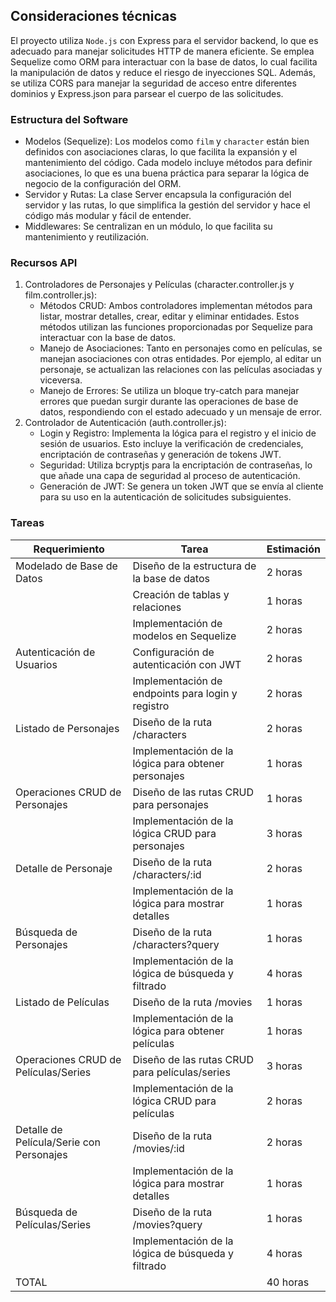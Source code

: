 ## Consideraciones técnicas

El proyecto utiliza `Node.js` con Express para el servidor backend, lo que es adecuado para manejar solicitudes HTTP de manera eficiente. Se emplea Sequelize como ORM para interactuar con la base de datos, lo cual facilita la manipulación de datos y reduce el riesgo de inyecciones SQL. Además, se utiliza CORS para manejar la seguridad de acceso entre diferentes dominios y Express.json para parsear el cuerpo de las solicitudes.

### Estructura del Software

- Modelos (Sequelize): Los modelos como `film` y `character` están bien definidos con asociaciones claras, lo que facilita la expansión y el mantenimiento del código. Cada modelo incluye métodos para definir asociaciones, lo que es una buena práctica para separar la lógica de negocio de la configuración del ORM.
- Servidor y Rutas: La clase Server encapsula la configuración del servidor y las rutas, lo que simplifica la gestión del servidor y hace el código más modular y fácil de entender.
- Middlewares: Se centralizan en un módulo, lo que facilita su mantenimiento y reutilización.

### Recursos API

1. Controladores de Personajes y Películas (character.controller.js y film.controller.js):
   - Métodos CRUD: Ambos controladores implementan métodos para listar, mostrar detalles, crear, editar y eliminar entidades. Estos métodos utilizan las funciones proporcionadas por Sequelize para interactuar con la base de datos.
   - Manejo de Asociaciones: Tanto en personajes como en películas, se manejan asociaciones con otras entidades. Por ejemplo, al editar un personaje, se actualizan las relaciones con las películas asociadas y viceversa.
   - Manejo de Errores: Se utiliza un bloque try-catch para manejar errores que puedan surgir durante las operaciones de base de datos, respondiendo con el estado adecuado y un mensaje de error.
2. Controlador de Autenticación (auth.controller.js):
   - Login y Registro: Implementa la lógica para el registro y el inicio de sesión de usuarios. Esto incluye la verificación de credenciales, encriptación de contraseñas y generación de tokens JWT.
   - Seguridad: Utiliza bcryptjs para la encriptación de contraseñas, lo que añade una capa de seguridad al proceso de autenticación.
   - Generación de JWT: Se genera un token JWT que se envía al cliente para su uso en la autenticación de solicitudes subsiguientes.

### Tareas

| Requerimiento                            | Tarea                                               | Estimación |
| ---------------------------------------- | --------------------------------------------------- | ---------- |
| Modelado de Base de Datos                | Diseño de la estructura de la base de datos         | 2 horas    |
|                                          | Creación de tablas y relaciones                     | 1 horas    |
|                                          | Implementación de modelos en Sequelize              | 2 horas    |
| Autenticación de Usuarios                | Configuración de autenticación con JWT              | 2 horas    |
|                                          | Implementación de endpoints para login y registro   | 2 horas    |
| Listado de Personajes                    | Diseño de la ruta /characters                       | 2 horas    |
|                                          | Implementación de la lógica para obtener personajes | 1 horas    |
| Operaciones CRUD de Personajes           | Diseño de las rutas CRUD para personajes            | 1 horas    |
|                                          | Implementación de la lógica CRUD para personajes    | 3 horas    |
| Detalle de Personaje                     | Diseño de la ruta /characters/:id                   | 2 horas    |
|                                          | Implementación de la lógica para mostrar detalles   | 1 horas    |
| Búsqueda de Personajes                   | Diseño de la ruta /characters?query                 | 1 horas    |
|                                          | Implementación de la lógica de búsqueda y filtrado  | 4 horas    |
| Listado de Películas                     | Diseño de la ruta /movies                           | 1 horas    |
|                                          | Implementación de la lógica para obtener películas  | 1 horas    |
| Operaciones CRUD de Películas/Series     | Diseño de las rutas CRUD para películas/series      | 3 horas    |
|                                          | Implementación de la lógica CRUD para películas     | 2 horas    |
| Detalle de Película/Serie con Personajes | Diseño de la ruta /movies/:id                       | 2 horas    |
|                                          | Implementación de la lógica para mostrar detalles   | 1 horas    |
| Búsqueda de Películas/Series             | Diseño de la ruta /movies?query                     | 1 horas    |
|                                          | Implementación de la lógica de búsqueda y filtrado  | 4 horas    |
| TOTAL                                    |                                                     | 40 horas   |
